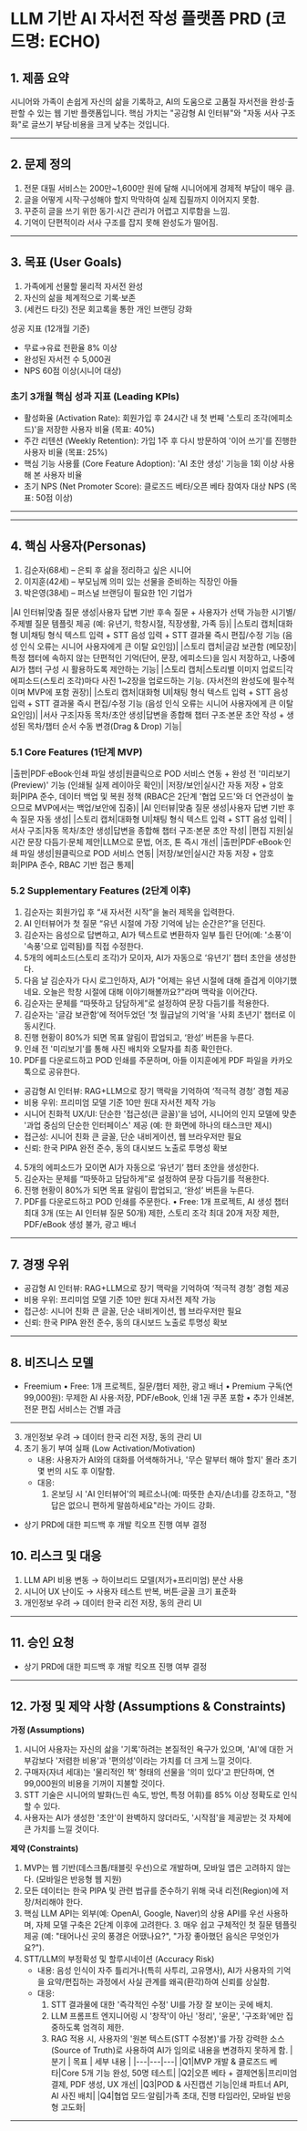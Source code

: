 # LLM 기반 AI 자서전 작성 플랫폼 PRD (코드명: ECHO)

## 1. 제품 요약
시니어와 가족이 손쉽게 자신의 삶을 기록하고, AI의 도움으로 고품질 자서전을 완성·출판할 수 있는 웹 기반 플랫폼입니다. 핵심 가치는 "공감형 AI 인터뷰"와 "자동 서사 구조화"로 글쓰기 부담·비용을 크게 낮추는 것입니다.

---

## 2. 문제 정의
1. 전문 대필 서비스는 200만~1,600만 원에 달해 시니어에게 경제적 부담이 매우 큼.
2. 글을 어떻게 시작‧구성해야 할지 막막하여 실제 집필까지 이어지지 못함.
3. 꾸준히 글을 쓰기 위한 동기·시간 관리가 어렵고 지루함을 느낌.
4. 기억이 단편적이라 서사 구조를 잡지 못해 완성도가 떨어짐.

---

## 3. 목표 (User Goals)
1. 가족에게 선물할 물리적 자서전 완성
2. 자신의 삶을 체계적으로 기록·보존
3. (세컨드 타깃) 전문 회고록을 통한 개인 브랜딩 강화

성공 지표 (12개월 기준)
- 무료→유료 전환율 8% 이상
- 완성된 자서전 수 5,000권
- NPS 60점 이상(시니어 대상)
### 초기 3개월 핵심 성과 지표 (Leading KPIs)
- 활성화율 (Activation Rate): 회원가입 후 24시간 내 첫 번째 '스토리 조각(에피소드)'을 저장한 사용자 비율 (목표: 40%)
- 주간 리텐션 (Weekly Retention): 가입 1주 후 다시 방문하여 '이어 쓰기'를 진행한 사용자 비율 (목표: 25%)
- 핵심 기능 사용률 (Core Feature Adoption): 'AI 초안 생성' 기능을 1회 이상 사용해 본 사용자 비율
- 초기 NPS (Net Promoter Score): 클로즈드 베타/오픈 베타 참여자 대상 NPS (목표: 50점 이상)

---
---

## 4. 핵심 사용자(Personas)
1. 김순자(68세) – 은퇴 후 삶을 정리하고 싶은 시니어
2. 이지훈(42세) – 부모님께 의미 있는 선물을 준비하는 직장인 아들
3. 박은영(38세) – 퍼스널 브랜딩이 필요한 1인 기업가

|AI 인터뷰|맞춤 질문 생성|사용자 답변 기반 후속 질문 + 사용자가 선택 가능한 시기별/주제별 질문 템플릿 제공 (예: 유년기, 학창시절, 직장생활, 가족 등)|
|스토리 캡처|대화형 UI|채팅 형식 텍스트 입력 + STT 음성 입력 + STT 결과물 즉시 편집/수정 기능 (음성 인식 오류는 시니어 사용자에게 큰 이탈 요인임)|
|스토리 캡처|글감 보관함 (메모장)|특정 챕터에 속하지 않는 단편적인 기억(단어, 문장, 에피소드)을 임시 저장하고, 나중에 AI가 챕터 구성 시 활용하도록 제안하는 기능|
|스토리 캡처|스토리별 이미지 업로드|각 에피소드(스토리 조각)마다 사진 1~2장을 업로드하는 기능. (자서전의 완성도에 필수적이며 MVP에 포함 권장)|
|스토리 캡처|대화형 UI|채팅 형식 텍스트 입력 + STT 음성 입력 + STT 결과물 즉시 편집/수정 기능 (음성 인식 오류는 시니어 사용자에게 큰 이탈 요인임)|
|서사 구조|자동 목차/초안 생성|답변을 종합해 챕터 구조·본문 초안 작성 + 생성된 목차/챕터 순서 수동 변경(Drag & Drop) 기능|
### 5.1 Core Features (1단계 MVP)
|출판|PDF·eBook·인쇄 파일 생성|원클릭으로 POD 서비스 연동 + 완성 전 '미리보기(Preview)' 기능 (인쇄될 실제 레이아웃 확인)|
|저장/보안|실시간 자동 저장 + 암호화|PIPA 준수, 데이터 백업 및 복원 정책 (RBAC은 2단계 '협업 모드'와 더 연관성이 높으므로 MVP에서는 백업/보안에 집중)|
|AI 인터뷰|맞춤 질문 생성|사용자 답변 기반 후속 질문 자동 생성|
|스토리 캡처|대화형 UI|채팅 형식 텍스트 입력 + STT 음성 입력|
|서사 구조|자동 목차/초안 생성|답변을 종합해 챕터 구조·본문 초안 작성|
|편집 지원|실시간 문장 다듬기·문체 제안|LLM으로 문법, 어조, 톤 즉시 개선|
|출판|PDF·eBook·인쇄 파일 생성|원클릭으로 POD 서비스 연동|
|저장/보안|실시간 자동 저장 + 암호화|PIPA 준수, RBAC 기반 접근 통제|

### 5.2 Supplementary Features (2단계 이후)
1. 김순자는 회원가입 후 “새 자서전 시작”을 눌러 제목을 입력한다.
2. AI 인터뷰어가 첫 질문 “유년 시절에 가장 기억에 남는 순간은?”을 던진다.
3. 김순자는 음성으로 답변하고, AI가 텍스트로 변환하자 일부 틀린 단어(예: '소풍'이 '속풍'으로 입력됨)를 직접 수정한다.
4. 5개의 에피소드(스토리 조각)가 모이자, AI가 자동으로 ‘유년기’ 챕터 초안을 생성한다.
5. 다음 날 김순자가 다시 로그인하자, AI가 "어제는 유년 시절에 대해 즐겁게 이야기했네요. 오늘은 학창 시절에 대해 이야기해볼까요?"라며 맥락을 이어간다.
6. 김순자는 문체를 “따뜻하고 담담하게”로 설정하여 문장 다듬기를 적용한다.
7. 김순자는 '글감 보관함'에 적어두었던 '첫 월급날의 기억'을 '사회 초년기' 챕터로 이동시킨다.
8. 진행 현황이 80%가 되면 목표 알림이 팝업되고, ‘완성’ 버튼을 누른다.
9. 인쇄 전 '미리보기'를 통해 사진 배치와 오탈자를 최종 확인한다.
10. PDF를 다운로드하고 POD 인쇄를 주문하며, 아들 이지훈에게 PDF 파일을 카카오톡으로 공유한다.

- 공감형 AI 인터뷰: RAG+LLM으로 장기 맥락을 기억하여 ‘적극적 경청’ 경험 제공
- 비용 우위: 프리미엄 모델 기준 10만 원대 자서전 제작 가능
- 시니어 친화적 UX/UI: 단순한 '접근성(큰 글꼴)'을 넘어, 시니어의 인지 모델에 맞춘 '과업 중심의 단순한 인터페이스' 제공 (예: 한 화면에 하나의 태스크만 제시)
- 접근성: 시니어 친화 큰 글꼴, 단순 내비게이션, 웹 브라우저만 필요
- 신뢰: 한국 PIPA 완전 준수, 동의 대시보드 노출로 투명성 확보
4. 5개의 에피소드가 모이면 AI가 자동으로 ‘유년기’ 챕터 초안을 생성한다.
5. 김순자는 문체를 “따뜻하고 담담하게”로 설정하여 문장 다듬기를 적용한다.
6. 진행 현황이 80%가 되면 목표 알림이 팝업되고, ‘완성’ 버튼을 누른다.
7. PDF를 다운로드하고 POD 인쇄를 주문한다.
  • Free: 1개 프로젝트, AI 생성 챕터 최대 3개 (또는 AI 인터뷰 질문 50개) 제한, 스토리 조각 최대 20개 저장 제한, PDF/eBook 생성 불가, 광고 배너
---

## 7. 경쟁 우위
- 공감형 AI 인터뷰: RAG+LLM으로 장기 맥락을 기억하여 ‘적극적 경청’ 경험 제공
- 비용 우위: 프리미엄 모델 기준 10만 원대 자서전 제작 가능
- 접근성: 시니어 친화 큰 글꼴, 단순 내비게이션, 웹 브라우저만 필요
- 신뢰: 한국 PIPA 완전 준수, 동의 대시보드 노출로 투명성 확보

---

## 8. 비즈니스 모델
- Freemium
  • Free: 1개 프로젝트, 질문/챕터 제한, 광고 배너
  • Premium 구독(연 99,000원): 무제한 AI 사용·저장, PDF/eBook, 인쇄 1권 쿠폰 포함
  • 추가 인쇄본, 전문 편집 서비스는 건별 과금

---

3. 개인정보 우려 → 데이터 한국 리전 저장, 동의 관리 UI
4. 초기 동기 부여 실패 (Low Activation/Motivation)
    - 내용: 사용자가 AI와의 대화를 어색해하거나, '무슨 말부터 해야 할지' 몰라 초기 몇 번의 시도 후 이탈함.
    - 대응:
        1. 온보딩 시 'AI 인터뷰어'의 페르소나(예: 따뜻한 손자/손녀)를 강조하고, "정답은 없으니 편하게 말씀하세요"라는 가이드 강화.
- 상기 PRD에 대한 피드백 후 개발 킥오프 진행 여부 결정



## 10. 리스크 및 대응
1. LLM API 비용 변동 → 하이브리드 모델(저가+프리미엄) 분산 사용
2. 시니어 UX 난이도 → 사용자 테스트 반복, 버튼·글꼴 크기 표준화
3. 개인정보 우려 → 데이터 한국 리전 저장, 동의 관리 UI

---

## 11. 승인 요청
- 상기 PRD에 대한 피드백 후 개발 킥오프 진행 여부 결정

---

## 12. 가정 및 제약 사항 (Assumptions & Constraints)

**가정 (Assumptions)**
1. 시니어 사용자는 자신의 삶을 '기록'하려는 본질적인 욕구가 있으며, 'AI'에 대한 거부감보다 '저렴한 비용'과 '편의성'이라는 가치를 더 크게 느낄 것이다.
2. 구매자(자녀 세대)는 '물리적인 책' 형태의 선물을 '의미 있다'고 판단하며, 연 99,000원의 비용을 기꺼이 지불할 것이다.
3. STT 기술은 시니어의 발화(느린 속도, 방언, 특정 어휘)를 85% 이상 정확도로 인식할 수 있다.
4. 사용자는 AI가 생성한 '초안'이 완벽하지 않더라도, '시작점'을 제공받는 것 자체에 큰 가치를 느낄 것이다.

**제약 (Constraints)**
1. MVP는 웹 기반(데스크톱/태블릿 우선)으로 개발하며, 모바일 앱은 고려하지 않는다. (모바일은 반응형 웹 지원)
2. 모든 데이터는 한국 PIPA 및 관련 법규를 준수하기 위해 국내 리전(Region)에 저장/처리해야 한다.
3. 핵심 LLM API는 외부(예: OpenAI, Google, Naver)의 상용 API를 우선 사용하며, 자체 모델 구축은 2단계 이후에 고려한다.
        3. 매우 쉽고 구체적인 첫 질문 템플릿 제공 (예: "태어나신 곳의 풍경은 어땠나요?", "가장 좋아했던 음식은 무엇인가요?").
5. STT/LLM의 부정확성 및 할루시네이션 (Accuracy Risk)
    - 내용: 음성 인식이 자주 틀리거나(특히 사투리, 고유명사), AI가 사용자의 기억을 요약/편집하는 과정에서 사실 관계를 왜곡(환각)하여 신뢰를 상실함.
    - 대응:
        1. STT 결과물에 대한 '즉각적인 수정' UI를 가장 잘 보이는 곳에 배치.
        2. LLM 프롬프트 엔지니어링 시 '창작'이 아닌 '정리', '윤문', '구조화'에만 집중하도록 엄격히 제한.
        3. RAG 적용 시, 사용자의 '원본 텍스트(STT 수정본)'를 가장 강력한 소스(Source of Truth)로 사용하여 AI가 임의로 내용을 변경하지 못하게 함.
| 분기 | 목표 | 세부 내용 |
|---|---|---|
|Q1|MVP 개발 & 클로즈드 베타|Core 5개 기능 완성, 50명 테스트|
|Q2|오픈 베타 + 결제연동|프리미엄 결제, PDF 생성, UX 개선|
|Q3|POD & 사진캡션 기능|인쇄 파트너 API, AI 사진 배치|
|Q4|협업 모드·알림|가족 초대, 진행 타임라인, 모바일 반응형 고도화|

---